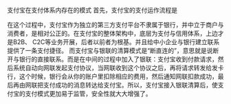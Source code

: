 支付宝在支付体系内存在的模式
首先，支付宝的支付运作流程是

在这个过程中，支付宝作为独立的第三方支付平台不隶属于银行，并中立于商户与消费者，是相对公正的。在支付宝的整体架构中，底层为支付与信用体系，上边才是B2B、 C2C等业务开展，后者以前者为根基。并且给中小企业与银行建立联系提供了一条支付捷径。
   而支付宝与银联的清算模式是“断直连的”，意思就是说断开与银行的直接联系。而是在中间的过程中加入了银联：支付宝收到付款请求，然后系统自动向网联发起支付协议，当网联收到这个协议之后，再将请求转发给发卡行，这个时候，银行会从你的账户里扣除相应的费用，然后通知网联扣款成功，最后再由网联把支付成功的消息转达给支付宝。所以，支付宝接入银联清算后，使支付宝的支付模式更加易于监管，安全性就大大增强了。
